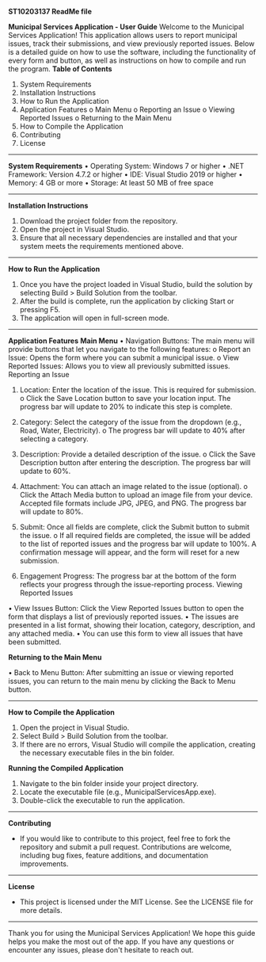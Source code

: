 **ST10203137
ReadMe file**


**Municipal Services Application - User Guide**
Welcome to the Municipal Services Application! This application allows users to report municipal issues, track their submissions, and view previously reported issues. Below is a detailed guide on how to use the software, including the functionality of every form and button, as well as instructions on how to compile and run the program.
**Table of Contents**
1.	System Requirements
2.	Installation Instructions
3.	How to Run the Application
4.	Application Features
o	Main Menu
o	Reporting an Issue
o	Viewing Reported Issues
o	Returning to the Main Menu
5.	How to Compile the Application
6.	Contributing
7.	License
________________________________________
**System Requirements**
•	Operating System: Windows 7 or higher
•	.NET Framework: Version 4.7.2 or higher
•	IDE: Visual Studio 2019 or higher
•	Memory: 4 GB or more
•	Storage: At least 50 MB of free space
________________________________________
**Installation Instructions**
1.	Download the project folder from the repository.
2.	Open the project in Visual Studio.
3.	Ensure that all necessary dependencies are installed and that your system meets the requirements mentioned above.
________________________________________
**How to Run the Application**
1.	Once you have the project loaded in Visual Studio, build the solution by selecting Build > Build Solution from the toolbar.
2.	After the build is complete, run the application by clicking Start or pressing F5.
3.	The application will open in full-screen mode.
________________________________________
**Application Features**
**Main Menu**
•	Navigation Buttons: The main menu will provide buttons that let you navigate to the following features:
o	Report an Issue: Opens the form where you can submit a municipal issue.
o	View Reported Issues: Allows you to view all previously submitted issues.
Reporting an Issue

1.	Location: Enter the location of the issue. This is required for submission.
o	Click the Save Location button to save your location input. The progress bar will update to 20% to indicate this step is complete.

3.	Category: Select the category of the issue from the dropdown (e.g., Road, Water, Electricity).
o	The progress bar will update to 40% after selecting a category.

5.	Description: Provide a detailed description of the issue.
o	Click the Save Description button after entering the description. The progress bar will update to 60%.

7.	Attachment: You can attach an image related to the issue (optional).
o	Click the Attach Media button to upload an image file from your device. Accepted file formats include JPG, JPEG, and PNG. The progress bar will update to 80%.

9.	Submit: Once all fields are complete, click the Submit button to submit the issue.
o	If all required fields are completed, the issue will be added to the list of reported issues and the progress bar will update to 100%. A confirmation message will appear, and the form will reset for a new submission.

10.	Engagement Progress: The progress bar at the bottom of the form reflects your progress through the issue-reporting process.
Viewing Reported Issues

•	View Issues Button: Click the View Reported Issues button to open the form that displays a list of previously reported issues.
•	The issues are presented in a list format, showing their location, category, description, and any attached media.
•	You can use this form to view all issues that have been submitted.

**Returning to the Main Menu**

•	Back to Menu Button: After submitting an issue or viewing reported issues, you can return to the main menu by clicking the Back to Menu button.
________________________________________
**How to Compile the Application**
1.	Open the project in Visual Studio.
2.	Select Build > Build Solution from the toolbar.
3.	If there are no errors, Visual Studio will compile the application, creating the necessary executable files in the bin folder.
   
**Running the Compiled Application**
1.	Navigate to the bin folder inside your project directory.
2.	Locate the executable file (e.g., MunicipalServicesApp.exe).
3.	Double-click the executable to run the application.
________________________________________
**Contributing**
- If you would like to contribute to this project, feel free to fork the repository and submit a pull request. Contributions are welcome, including bug fixes, feature additions, and documentation improvements.
________________________________________
**License**
- This project is licensed under the MIT License. See the LICENSE file for more details.
________________________________________
Thank you for using the Municipal Services Application! We hope this guide helps you make the most out of the app. If you have any questions or encounter any issues, please don't hesitate to reach out.

